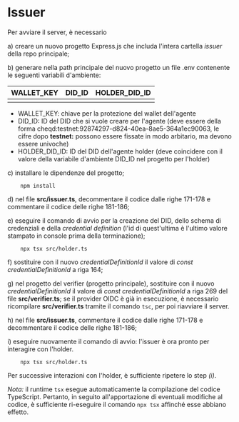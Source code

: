 # Issuer
Per avviare il server, è necessario

a) creare un nuovo progetto Express.js che includa l'intera cartella _issuer_ della repo principale;

b) generare nella path principale del nuovo progetto un file .env contenente le seguenti variabili d'ambiente:

| WALLET_KEY | DID_ID               | HOLDER_DID_ID        |
|------------|----------------------|----------------------|
| <your-key> | <your-issuer-did-id> | <your-holder-did-id> |

- WALLET_KEY: chiave per la protezione del wallet dell'agente
- DID_ID: ID del DID che si vuole creare per l'agente (deve essere della forma cheqd:testnet:92874297-d824-40ea-8ae5-364a1ec90063,
  le cifre dopo **testnet:** possono essere fissate in modo arbitario, ma devono essere univoche)
- HOLDER_DID_ID: ID del DID dell'agente holder (deve coincidere con il valore della variabile d'ambiente DID_ID nel progetto per l'holder)

c) installare le dipendenze del progetto;
```
    npm install
```

d) nel file **src/issuer.ts**, decommentare il codice dalle righe 171-178 e commentare il codice
delle righe 181-186;

e) eseguire il comando di avvio per la creazione del DID, dello schema di credenziali e della _credential definition_
(l'id di quest'ultima è l'ultimo valore stampato in console prima della terminazione);
```
    npx tsx src/holder.ts
```

f) sostituire con il nuovo _credentialDefinitionId_ il valore di _const credentialDefinitionId_ a riga 164;

g) nel progetto del verifier (progetto principale), sostituire con il nuovo _credentialDefinitionId_ il valore di _const credentialDefinitionId_ a riga 269
del file **src/verifier.ts**; se il provider OIDC è già in esecuzione, è necessario ricompilare **src/verifier.ts** tramite il comando `tsc`,
per poi riavviare il server.

h) nel file **src/issuer.ts**, commentare il codice dalle righe 171-178 e decommentare il codice
delle righe 181-186;

i) eseguire nuovamente il comando di avvio: l'issuer è ora pronto per interagire con l'holder.
```
    npx tsx src/holder.ts
```

Per successive interazioni con l'holder, è sufficiente ripetere lo step _(i)_.

_Nota:_ il runtime `tsx` esegue automaticamente la compilazione del codice TypeScript. Pertanto, in seguito all'apportazione
di eventuali modifiche al codice, è sufficiente ri-eseguire il comando `npx tsx` affinché esse abbiano effetto.
